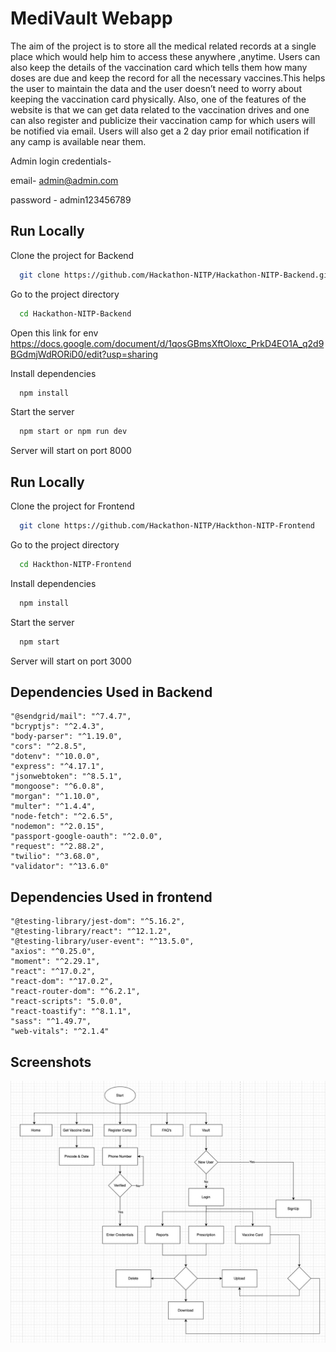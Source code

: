 # MediVault Webapp

The aim of the project is to store all the medical related records at a single place which would help him to access these anywhere ,anytime. Users can also keep the details of the vaccination card which tells them how many doses are due and keep the record for all the necessary vaccines.This helps the user to maintain the data and the user doesn’t need to worry about keeping the vaccination card physically.
Also, one of the features of the website is that we can get data related to the vaccination drives and one can also register and publicize their vaccination camp for which users will be notified via email. Users will also get a 2 day prior email notification if any camp is available near them.

Admin login credentials-

email- admin@admin.com

password - admin123456789

## Run Locally

Clone the project for Backend

```bash
  git clone https://github.com/Hackathon-NITP/Hackathon-NITP-Backend.git
```

Go to the project directory

```bash
  cd Hackathon-NITP-Backend

```

Open this link for env https://docs.google.com/document/d/1qosGBmsXftOloxc_PrkD4EO1A_q2d9BGdmjWdRORiD0/edit?usp=sharing

Install dependencies

```bash
  npm install
```

Start the server

```bash
  npm start or npm run dev
```

Server will start on port 8000

## Run Locally

Clone the project for Frontend

```bash
  git clone https://github.com/Hackathon-NITP/Hackthon-NITP-Frontend
```

Go to the project directory

```bash
  cd Hackthon-NITP-Frontend

```

Install dependencies

```bash
  npm install
```

Start the server

```bash
  npm start
```

Server will start on port 3000

## Dependencies Used in Backend

    "@sendgrid/mail": "^7.4.7",
    "bcryptjs": "^2.4.3",
    "body-parser": "^1.19.0",
    "cors": "^2.8.5",
    "dotenv": "^10.0.0",
    "express": "^4.17.1",
    "jsonwebtoken": "^8.5.1",
    "mongoose": "^6.0.8",
    "morgan": "^1.10.0",
    "multer": "^1.4.4",
    "node-fetch": "^2.6.5",
    "nodemon": "^2.0.15",
    "passport-google-oauth": "^2.0.0",
    "request": "^2.88.2",
    "twilio": "^3.68.0",
    "validator": "^13.6.0"

## Dependencies Used in frontend

    "@testing-library/jest-dom": "^5.16.2",
    "@testing-library/react": "^12.1.2",
    "@testing-library/user-event": "^13.5.0",
    "axios": "^0.25.0",
    "moment": "^2.29.1",
    "react": "^17.0.2",
    "react-dom": "^17.0.2",
    "react-router-dom": "^6.2.1",
    "react-scripts": "5.0.0",
    "react-toastify": "^8.1.1",
    "sass": "^1.49.7",
    "web-vitals": "^2.1.4"

## Screenshots

![App Screenshot](workflow.jfif)

